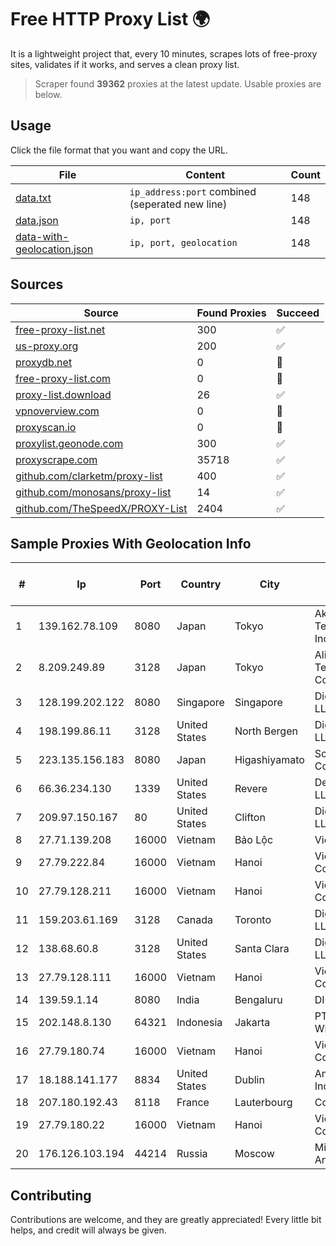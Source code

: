 
# Free HTTP Proxy List 🌍

It is a lightweight project that, every 10 minutes, scrapes lots of free-proxy sites, validates if it works, and serves a clean proxy list.


> Scraper found **39362** proxies at the latest update. Usable proxies are below.

## Usage

Click the file format that you want and copy the URL.


|File|Content|Count|
|----|-------|-----|
|[data.txt](https://raw.githubusercontent.com/themiralay/Proxy-List-World/master/data.txt)|`ip_address:port` combined (seperated new line)|148|
|[data.json](https://raw.githubusercontent.com/themiralay/Proxy-List-World/master/data.json)|`ip, port`|148|
|[data-with-geolocation.json](https://raw.githubusercontent.com/themiralay/Proxy-List-World/master/data-with-geolocation.json)|`ip, port, geolocation`|148|

## Sources

|Source|Found Proxies|Succeed|
|------|-------------|-------|
|[free-proxy-list.net](https://free-proxy-list.net)|300|✅|
|[us-proxy.org](https://www.us-proxy.org)|200|✅|
|[proxydb.net](http://proxydb.net)|0|🚫|
|[free-proxy-list.com](https://free-proxy-list.com/?page=&port=&type%5B%5D=http&type%5B%5D=https&up_time=0&search=Search)|0|🚫|
|[proxy-list.download](https://www.proxy-list.download/HTTP)|26|✅|
|[vpnoverview.com](https://vpnoverview.com/privacy/anonymous-browsing/free-proxy-servers)|0|🚫|
|[proxyscan.io](https://www.proxyscan.io)|0|🚫|
|[proxylist.geonode.com](https://proxylist.geonode.com/api/proxy-list?limit=300&page=1&sort_by=lastChecked&sort_type=desc&protocols=http,https)|300|✅|
|[proxyscrape.com](https://api.proxyscrape.com/v2/?request=displayproxies&protocol=http&timeout=10000&country=all&ssl=all&anonymity=all)|35718|✅|
|[github.com/clarketm/proxy-list](https://raw.githubusercontent.com/clarketm/proxy-list/master/proxy-list-raw.txt)|400|✅|
|[github.com/monosans/proxy-list](https://raw.githubusercontent.com/monosans/proxy-list/main/proxies/http.txt)|14|✅|
|[github.com/TheSpeedX/PROXY-List](https://raw.githubusercontent.com/TheSpeedX/PROXY-List/master/http.txt)|2404|✅|


## Sample Proxies With Geolocation Info

|#|Ip|Port|Country|City|Internet Service Provider|
|-|--|----|-------|----|-------------------------|
|1|139.162.78.109|8080|Japan|Tokyo|Akamai Technologies, Inc.|
|2|8.209.249.89|3128|Japan|Tokyo|Alibaba (US) Technology Co., Ltd.|
|3|128.199.202.122|8080|Singapore|Singapore|DigitalOcean, LLC|
|4|198.199.86.11|3128|United States|North Bergen|DigitalOcean, LLC|
|5|223.135.156.183|8080|Japan|Higashiyamato|So-net Corporation|
|6|66.36.234.130|1339|United States|Revere|DediOutlet, LLC|
|7|209.97.150.167|80|United States|Clifton|DigitalOcean, LLC|
|8|27.71.139.208|16000|Vietnam|Bảo Lộc|Viettel Group|
|9|27.79.222.84|16000|Vietnam|Hanoi|Viettel Corporation|
|10|27.79.128.211|16000|Vietnam|Hanoi|Viettel Corporation|
|11|159.203.61.169|3128|Canada|Toronto|DigitalOcean, LLC|
|12|138.68.60.8|3128|United States|Santa Clara|DigitalOcean, LLC|
|13|27.79.128.111|16000|Vietnam|Hanoi|Viettel Corporation|
|14|139.59.1.14|8080|India|Bengaluru|DIGITALOCEAN|
|15|202.148.8.130|64321|Indonesia|Jakarta|PT. Dutakom Wibawa Putra|
|16|27.79.180.74|16000|Vietnam|Hanoi|Viettel Corporation|
|17|18.188.141.177|8834|United States|Dublin|Amazon.com, Inc.|
|18|207.180.192.43|8118|France|Lauterbourg|Contabo GmbH|
|19|27.79.180.22|16000|Vietnam|Hanoi|Viettel Corporation|
|20|176.126.103.194|44214|Russia|Moscow|Miglovets Egor Andreevich|



## Contributing

Contributions are welcome, and they are greatly appreciated! Every
little bit helps, and credit will always be given.

